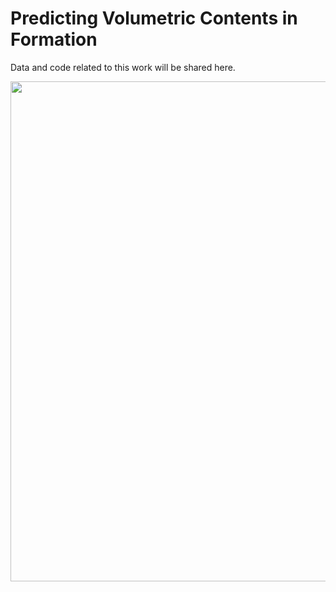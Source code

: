 # Predicting Volumetric Contents in Formation 

Data and code related to this work will be shared here.

<p align="center">
  <img width="800" src="https://github.com/Hamid-Reza-Mousavi/Predicting-lithology-volumetric-contents/blob/main/fig/homa_11.jpg" />
</p>

